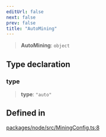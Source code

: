 ```yaml
---
editUrl: false
next: false
prev: false
title: "AutoMining"
---
```


> **AutoMining**: `object`

## Type declaration

### type

> **type**: `"auto"`

## Defined in

[packages/node/src/MiningConfig.ts:8](https://github.com/qbzzt/tevm-monorepo/blob/main/packages/node/src/MiningConfig.ts#L8)
